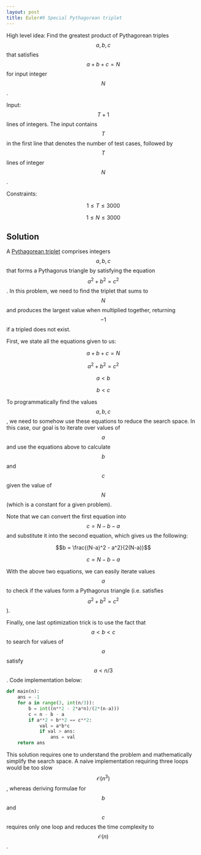 ```yaml
---
layout: post
title: Euler#9 Special Pythagorean triplet
---
```


High level idea: Find the greatest product of Pythagorean triples $$a,b,c$$ that satisfies $$a + b + c = N$$ for input integer $$N$$.

Input: $$T+1$$ lines of integers. The input contains $$T$$ in the first line that denotes the number of test cases, followed by $$T$$ lines of integer $$N$$.

Constraints:

$$1 \leq T \leq 3000$$

$$1 \leq N \leq 3000$$


## Solution
A [Pythagorean triplet](https://en.wikipedia.org/wiki/Pythagorean_triple) comprises integers $$a,b,c$$ that forms a Pythagorus triangle by satisfying the equation $$a^2 + b^2 = c^2$$. In this problem, we need to find the triplet that sums to $$N$$ and produces the largest value when multiplied together, returning $$-1$$ if a tripled does not exist.

First, we state all the equations given to us:

$$a + b + c = N$$ 

$$a^2 + b^2 = c^2$$

$$a < b$$

$$b<c$$

To programmatically find the values $$a, b, c$$, we need to somehow use these equations to reduce the search space. In this case, our goal is to iterate over values of $$a$$ and use the equations above to calculate $$b$$ and $$c$$ given the value of $$N$$ (which is a constant for a given problem).

Note that we can convert the first equation into $$c = N - b - a$$ and substitute it into the second equation, which gives us the following:

$$b = \frac{(N-a)^2 - a^2}{2(N-a)}$$

$$c = N - b - a$$

With the above two equations, we can easily iterate values $$a$$ to check if the values form a Pythagorus triangle (i.e. satisfies $$a^2 + b^2 = c^2$$).

Finally, one last optimization trick is to use the fact that $$a<b<c$$ to search for values of $$a$$ satisfy $$a<n/3$$. Code implementation below:

```python
def main(n):
    ans = -1
    for a in range(3, int(n/3)):
        b = int((n**2 - 2*a*n)/(2*(n-a)))
        c = n - b - a
        if a**2 + b**2 == c**2:
            val = a*b*c
            if val > ans:
                ans = val
    return ans
```

This solution requires one to understand the problem and mathematically simplify the search space. A naive implementation requiring three loops would be too slow $$\mathcal{O}(n^3)$$, whereas deriving formulae for $$b$$ and $$c$$ requires only one loop and reduces the time complexity to $$\mathcal{O}(n)$$.
